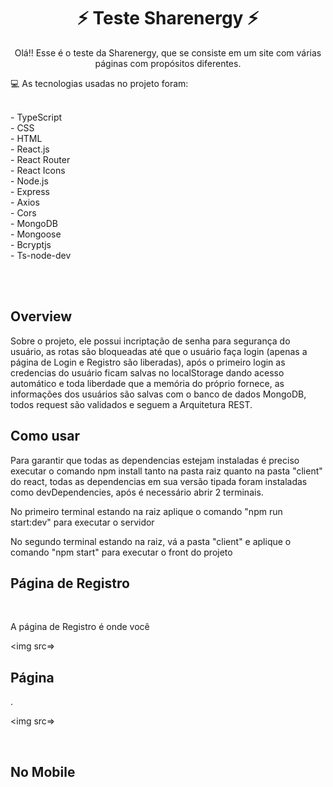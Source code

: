 <div align="center">
<h1> ⚡ Teste Sharenergy ⚡ </h1>
</div>
  
<p align="center">
  Olá!! Esse é o teste da Sharenergy, que se consiste em um site com várias páginas com propósitos diferentes.
</p>
  
<p>💻 As tecnologias usadas no projeto foram:
   
<p>
<br> - TypeScript
<br> - CSS
<br> - HTML
<br> - React.js
<br> - React Router
<br> - React Icons
<br> - Node.js
<br> - Express
<br> - Axios
<br> - Cors
<br> - MongoDB
<br> - Mongoose
<br> - Bcryptjs
<br> - Ts-node-dev
</p>

<br><br>

<h2>Overview</h2>
<p>
  Sobre o projeto, ele possui incriptação de senha para segurança do usuário, as rotas são bloqueadas até que o usuário faça login (apenas a página de Login e 
  Registro são liberadas), após o primeiro login as credencias do usuário ficam salvas no localStorage dando acesso automático e toda liberdade que a memória
  do próprio fornece, as informações dos usuários são salvas com o banco de dados MongoDB, todos request são validados e seguem a Arquitetura REST.
</p>

<h2>Como usar</h2>

<p>
  Para garantir que todas as dependencias estejam instaladas é preciso executar o comando npm install tanto na pasta raiz quanto na pasta "client" do react, 
  todas as dependencias em sua versão tipada foram instaladas como devDependencies, após é necessário abrir 2 terminais.
</p>
<p>
  No primeiro terminal estando na raiz aplique o comando "npm run start:dev" para executar o servidor
</p>
<p>
  No segundo terminal estando na raiz, vá a pasta "client" e aplique o comando "npm start" para executar o front do projeto
</p>

<h2>Página de Registro</h2>

<br>

<p>A página de Registro é onde você</p>

<img src=>

<h2>Página</h2>
<p>
.
</p>

<img src=>

<br>

<h2>No Mobile</h2>
<div align="center">
  <img src=>
</div>


